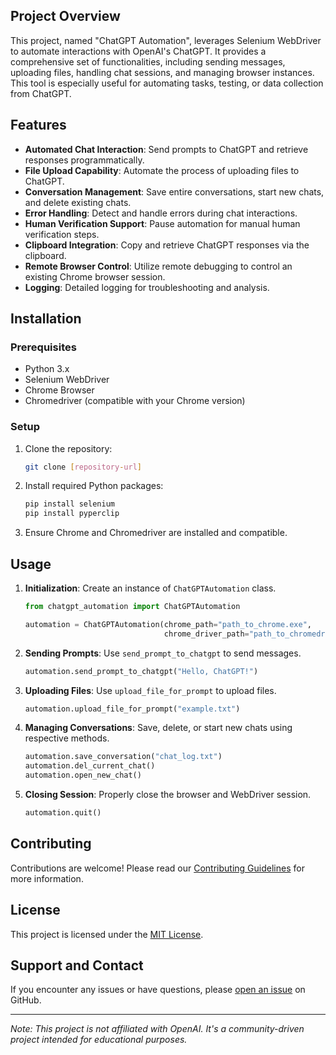 ## Project Overview

This project, named "ChatGPT Automation", leverages Selenium WebDriver to automate interactions with OpenAI's ChatGPT. It provides a comprehensive set of functionalities, including sending messages, uploading files, handling chat sessions, and managing browser instances. This tool is especially useful for automating tasks, testing, or data collection from ChatGPT.

## Features

- **Automated Chat Interaction**: Send prompts to ChatGPT and retrieve responses programmatically.
- **File Upload Capability**: Automate the process of uploading files to ChatGPT.
- **Conversation Management**: Save entire conversations, start new chats, and delete existing chats.
- **Error Handling**: Detect and handle errors during chat interactions.
- **Human Verification Support**: Pause automation for manual human verification steps.
- **Clipboard Integration**: Copy and retrieve ChatGPT responses via the clipboard.
- **Remote Browser Control**: Utilize remote debugging to control an existing Chrome browser session.
- **Logging**: Detailed logging for troubleshooting and analysis.

## Installation

### Prerequisites

- Python 3.x
- Selenium WebDriver
- Chrome Browser
- Chromedriver (compatible with your Chrome version)

### Setup

1. Clone the repository:
   ```bash
   git clone [repository-url]
   ```

2. Install required Python packages:
   ```bash
   pip install selenium
   pip install pyperclip
   ```

3. Ensure Chrome and Chromedriver are installed and compatible.

## Usage

1. **Initialization**: Create an instance of `ChatGPTAutomation` class.
   ```python
   from chatgpt_automation import ChatGPTAutomation

   automation = ChatGPTAutomation(chrome_path="path_to_chrome.exe",
                                  chrome_driver_path="path_to_chromedriver.exe")
   ```

2. **Sending Prompts**: Use `send_prompt_to_chatgpt` to send messages.
   ```python
   automation.send_prompt_to_chatgpt("Hello, ChatGPT!")
   ```

3. **Uploading Files**: Use `upload_file_for_prompt` to upload files.
   ```python
   automation.upload_file_for_prompt("example.txt")
   ```

4. **Managing Conversations**: Save, delete, or start new chats using respective methods.
   ```python
   automation.save_conversation("chat_log.txt")
   automation.del_current_chat()
   automation.open_new_chat()
   ```

5. **Closing Session**: Properly close the browser and WebDriver session.
   ```python
   automation.quit()
   ```

## Contributing

Contributions are welcome! Please read our [Contributing Guidelines](CONTRIBUTING.md) for more information.

## License

This project is licensed under the [MIT License](LICENSE.md).

## Support and Contact

If you encounter any issues or have questions, please [open an issue](https://github.com/your-repository/issues) on GitHub.

---

*Note: This project is not affiliated with OpenAI. It's a community-driven project intended for educational purposes.*